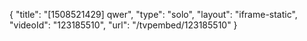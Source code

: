 {
    "title": "[1508521429] qwer",
    "type": "solo",
    "layout": "iframe-static",
    "videoId": "123185510",
    "url": "\/tvpembed\/123185510"
}